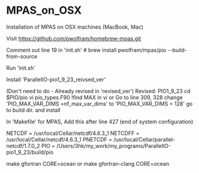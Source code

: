 # MPAS_on_OSX

Installation of MPAS on OSX machines (MacBook, Mac)

Visit https://github.com/pwolfram/homebrew-mpas.git 

Comment out line 19 in 'init.sh'
    # brew install pwolfram/mpas/pio --build-from-source
    
Run 'init.sh'

Install 'ParallelIO-pio1_9_23_reivsed_ver'

  (Don't need to do - Already revised in 'revised_ver')
  Revised: PIO1_9_23
    cd $PIO/pio
    vi pio_types.F90
    !find MAX in vi    or Go to line 309, 328
    change 'PIO_MAX_VAR_DIMS =nf_max_var_dims' to 'PIO_MAX_VAR_DIMS = 128'
    go to build dir. and install


In 'Makefile' for MPAS, Add this after line 427 (end of system configuration)

  NETCDF = /usr/local/Cellar/netcdf/4.6.3_1
  NETCDFF = /usr/local/Cellar/netcdf/4.6.3_1
  PNETCDF = /usr/local/Cellar/parallel-netcdf/1.7.0_2
  PIO = /Users/3hk/my_work/my_programs/ParallelIO-pio1_9_23/build/pio

make gfortran CORE=ocean 
or
make gfortran-clang CORE=ocean
